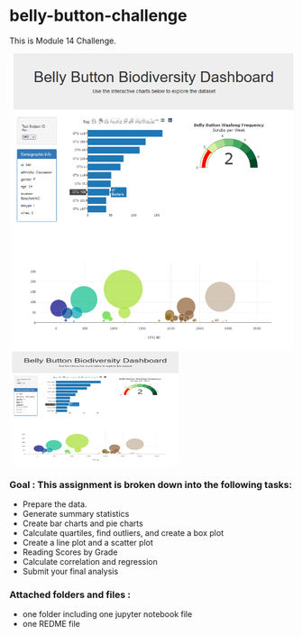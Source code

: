 # belly-button-challenge
This is Module 14 Challenge. 

![alt text](snapshot.png)
<img src="snapshot.png" alt="Alt Text" width="300" height="200">

### Goal : This assignment is broken down into the following tasks:
* Prepare the data.
* Generate summary statistics
* Create bar charts and pie charts
* Calculate quartiles, find outliers, and create a box plot
* Create a line plot and a scatter plot
* Reading Scores by Grade
* Calculate correlation and regression
* Submit your final analysis
  
### Attached folders and files :
* one folder including one jupyter notebook file
* one REDME file
  

